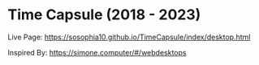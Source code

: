 # Time Capsule  (2018 - 2023)

Live Page: https://sosophia10.github.io/TimeCapsule/index/desktop.html

Inspired By: https://simone.computer/#/webdesktops

